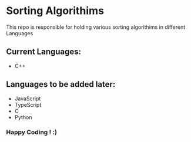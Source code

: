 # Sorting Algorithims
This repo is responsible for holding various sorting algorithims in different Languages

## Current Languages:
- C++

## Languages to be added later:
- JavaScript
- TypeScript
- C
- Python

### Happy Coding !  :)

